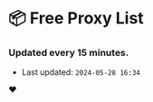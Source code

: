 # :package: Free Proxy List
### Updated every 15 minutes.

- Last updated: `2024-05-28 16:34`

:heart:
